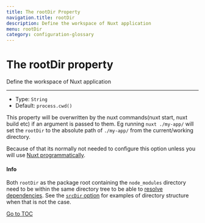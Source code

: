 ```yaml
---
title: The rootDir Property
navigation.title: rootDir
description: Define the workspace of Nuxt application
menu: rootDir
category: configuration-glossary
---
```

# The rootDir property

Define the workspace of Nuxt application

---

- Type: `String`
- Default: `process.cwd()`

This property will be overwritten by the nuxt commands(nuxt start, nuxt build etc) if an argument is passed to them. Eg running `nuxt ./my-app/` will set the `rootDir` to the absolute path of `./my-app/` from the current/working directory.

Because of that its normally not needed to configure this option unless you will use [Nuxt programmatically](./internals-glossary/nuxt).

#### Info
Both `rootDir` as the package root containing the `node_modules` directory need to be within the same directory tree to be able to <a href="https://nodejs.org/api/modules.html#modules_all_together">resolve dependencies</a>. See the [`srcDir` option](./configuration-glossary/configuration-srcdir) for examples of directory structure when that is not the case.

<span style='float: footnote;'><a href="../../../../index.html#toc">Go to TOC</a></span>
